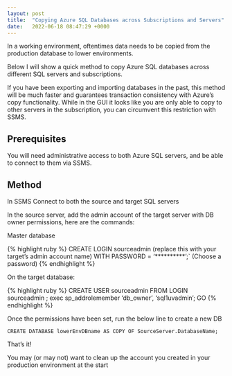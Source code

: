```yaml
---
layout: post
title:  "Copying Azure SQL Databases across Subscriptions and Servers"
date:   2022-06-18 08:47:29 +0000
---
```

In a working environment, oftentimes data needs to be copied from the production database to lower environments.

Below I will show a quick method to copy Azure SQL databases across different SQL servers and subscriptions.

If you have been exporting and importing databases in the past, this method will be much faster and guarantees transaction consistency with Azure’s copy functionality. While in the GUI it looks like you are only able to copy to other servers in the subscription, you can circumvent this restriction with SSMS.

## Prerequisites

You will need administrative access to both Azure SQL servers, and be able to connect to them via SSMS.

## Method

In SSMS Connect to both the source and target SQL servers

In the source server, add the admin account of the target server with DB owner permissions, here are the commands:

Master database

{% highlight ruby %}
CREATE LOGIN sourceadmin (replace this with your target’s admin account name) WITH PASSWORD = ‘**********’;` (Choose a password)
{% endhighlight %}

On the target database:

{% highlight ruby %}
CREATE USER sourceadmin FROM LOGIN sourceadmin ;
exec sp_addrolemember ‘db_owner’, ‘sql1uvadmin’;
GO
{% endhighlight %}

Once the permissions have been set, run the below line to create a new DB

`CREATE DATABASE lowerEnvDBname AS COPY OF SourceServer.DatabaseName;`

That’s it!

You may (or may not) want to clean up the account you created in your production environment at the start
